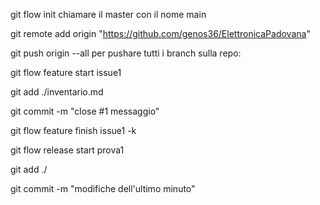 git flow init
    chiamare il master con il nome main

git remote add origin "https://github.com/genos36/ElettronicaPadovana"

git push origin --all
    per pushare tutti i branch sulla repo:

git flow feature start issue1

git add ./inventario.md

git commit -m "close #1 messaggio"

git flow feature finish issue1 -k

git flow release start  prova1

git add ./

git commit -m "modifiche dell'ultimo minuto"
